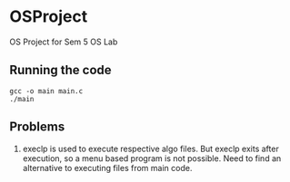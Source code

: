 # OSProject
OS Project for Sem 5 OS Lab

## Running the code
`gcc -o main main.c`  
`./main`  

## Problems  
1. execlp is used to execute respective algo files. But execlp exits after execution, so a menu based program is not possible. Need to find an alternative to executing files from main code.  
